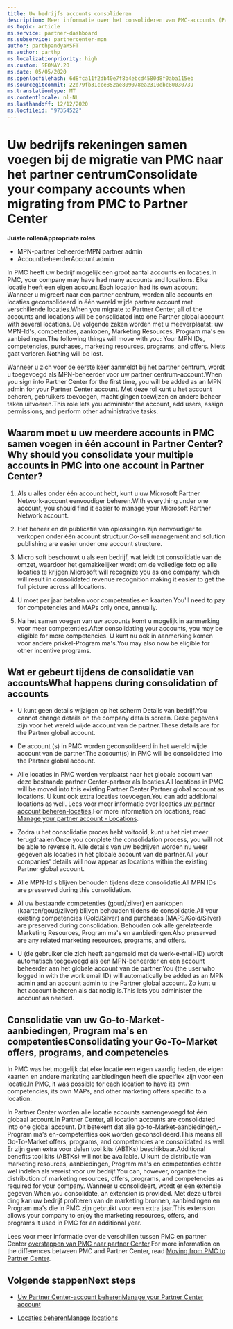 ```yaml
---
title: Uw bedrijfs accounts consolideren
description: Meer informatie over het consolideren van PMC-accounts (Partner Membership Center) in één account in het partner centrum. Is van toepassing op migreren van PMC naar partner centrum.
ms.topic: article
ms.service: partner-dashboard
ms.subservice: partnercenter-mpn
author: parthpandyaMSFT
ms.author: parthp
ms.localizationpriority: high
ms.custom: SEOMAY.20
ms.date: 05/05/2020
ms.openlocfilehash: 6d8fca11f2db40e7f8b4ebcd4580d8f0aba115eb
ms.sourcegitcommit: 22d79fb31cce852ae809078ea2310ebc80030739
ms.translationtype: MT
ms.contentlocale: nl-NL
ms.lasthandoff: 12/12/2020
ms.locfileid: "97354522"
---
```

# <a name="consolidate-your-company-accounts-when-migrating-from-pmc-to-partner-center"></a><span data-ttu-id="4cd57-104">Uw bedrijfs rekeningen samen voegen bij de migratie van PMC naar het partner centrum</span><span class="sxs-lookup"><span data-stu-id="4cd57-104">Consolidate your company accounts when migrating from PMC to Partner Center</span></span>

<span data-ttu-id="4cd57-105">**Juiste rollen**</span><span class="sxs-lookup"><span data-stu-id="4cd57-105">**Appropriate roles**</span></span>

- <span data-ttu-id="4cd57-106">MPN-partner beheerder</span><span class="sxs-lookup"><span data-stu-id="4cd57-106">MPN partner admin</span></span>
- <span data-ttu-id="4cd57-107">Accountbeheerder</span><span class="sxs-lookup"><span data-stu-id="4cd57-107">Account admin</span></span>

<span data-ttu-id="4cd57-108">In PMC heeft uw bedrijf mogelijk een groot aantal accounts en locaties.</span><span class="sxs-lookup"><span data-stu-id="4cd57-108">In PMC, your company may have had many accounts and locations.</span></span> <span data-ttu-id="4cd57-109">Elke locatie heeft een eigen account.</span><span class="sxs-lookup"><span data-stu-id="4cd57-109">Each location had its own account.</span></span> <span data-ttu-id="4cd57-110">Wanneer u migreert naar een partner centrum, worden alle accounts en locaties geconsolideerd in één wereld wijde partner account met verschillende locaties.</span><span class="sxs-lookup"><span data-stu-id="4cd57-110">When you migrate to Partner Center, all of the accounts and locations will be consolidated into one Partner global account with several locations.</span></span> <span data-ttu-id="4cd57-111">De volgende zaken worden met u meeverplaatst: uw MPN-Id's, competenties, aankopen, Marketing Resources, Program ma's en aanbiedingen.</span><span class="sxs-lookup"><span data-stu-id="4cd57-111">The following things will move with you: Your MPN IDs, competencies, purchases, marketing resources, programs, and offers.</span></span> <span data-ttu-id="4cd57-112">Niets gaat verloren.</span><span class="sxs-lookup"><span data-stu-id="4cd57-112">Nothing will be lost.</span></span>

<span data-ttu-id="4cd57-113">Wanneer u zich voor de eerste keer aanmeldt bij het partner centrum, wordt u toegevoegd als MPN-beheerder voor uw partner centrum-account.</span><span class="sxs-lookup"><span data-stu-id="4cd57-113">When you sign into Partner Center for the first time, you will be added as an MPN admin for your Partner Center account.</span></span> <span data-ttu-id="4cd57-114">Met deze rol kunt u het account beheren, gebruikers toevoegen, machtigingen toewijzen en andere beheer taken uitvoeren.</span><span class="sxs-lookup"><span data-stu-id="4cd57-114">This role lets you administer the account, add users, assign permissions, and perform other administrative tasks.</span></span>

## <a name="why-should-you-consolidate-your-multiple-accounts-in-pmc-into-one-account-in-partner-center"></a><span data-ttu-id="4cd57-115">Waarom moet u uw meerdere accounts in PMC samen voegen in één account in Partner Center?</span><span class="sxs-lookup"><span data-stu-id="4cd57-115">Why should you consolidate your multiple accounts in PMC into one account in Partner Center?</span></span>

1. <span data-ttu-id="4cd57-116">Als u alles onder één account hebt, kunt u uw Microsoft Partner Network-account eenvoudiger beheren.</span><span class="sxs-lookup"><span data-stu-id="4cd57-116">With everything under one account, you should find it easier to manage your Microsoft Partner Network account.</span></span>

2. <span data-ttu-id="4cd57-117">Het beheer en de publicatie van oplossingen zijn eenvoudiger te verkopen onder één account structuur.</span><span class="sxs-lookup"><span data-stu-id="4cd57-117">Co-sell management and solution publishing are easier under one account structure.</span></span>

3. <span data-ttu-id="4cd57-118">Micro soft beschouwt u als een bedrijf, wat leidt tot consolidatie van de omzet, waardoor het gemakkelijker wordt om de volledige foto op alle locaties te krijgen.</span><span class="sxs-lookup"><span data-stu-id="4cd57-118">Microsoft will recognize you as one company, which will result in consolidated revenue recognition making it easier to get the full picture across all locations.</span></span>  

4. <span data-ttu-id="4cd57-119">U moet per jaar betalen voor competenties en kaarten.</span><span class="sxs-lookup"><span data-stu-id="4cd57-119">You'll need to pay for competencies and MAPs only once, annually.</span></span>

5. <span data-ttu-id="4cd57-120">Na het samen voegen van uw accounts komt u mogelijk in aanmerking voor meer competenties.</span><span class="sxs-lookup"><span data-stu-id="4cd57-120">After consolidating your accounts, you may be eligible for more competencies.</span></span> <span data-ttu-id="4cd57-121">U kunt nu ook in aanmerking komen voor andere prikkel-Program ma's.</span><span class="sxs-lookup"><span data-stu-id="4cd57-121">You may also now be eligible for other incentive programs.</span></span>

## <a name="what-happens-during-consolidation-of-accounts"></a><span data-ttu-id="4cd57-122">Wat er gebeurt tijdens de consolidatie van accounts</span><span class="sxs-lookup"><span data-stu-id="4cd57-122">What happens during consolidation of accounts</span></span>

- <span data-ttu-id="4cd57-123">U kunt geen details wijzigen op het scherm Details van bedrijf.</span><span class="sxs-lookup"><span data-stu-id="4cd57-123">You cannot change details on the company details screen.</span></span> <span data-ttu-id="4cd57-124">Deze gegevens zijn voor het wereld wijde account van de partner.</span><span class="sxs-lookup"><span data-stu-id="4cd57-124">These details are for the Partner global account.</span></span>

- <span data-ttu-id="4cd57-125">De account (s) in PMC worden geconsolideerd in het wereld wijde account van de partner.</span><span class="sxs-lookup"><span data-stu-id="4cd57-125">The account(s) in PMC will be consolidated into the Partner global account.</span></span>

- <span data-ttu-id="4cd57-126">Alle locaties in PMC worden verplaatst naar het globale account van deze bestaande partner Center-partner als locaties.</span><span class="sxs-lookup"><span data-stu-id="4cd57-126">All locations in PMC will be moved into this existing Partner Center Partner global account as locations.</span></span> <span data-ttu-id="4cd57-127">U kunt ook extra locaties toevoegen.</span><span class="sxs-lookup"><span data-stu-id="4cd57-127">You can add additional locations as well.</span></span> <span data-ttu-id="4cd57-128">Lees voor meer informatie over locaties  [uw partner account beheren-locaties](manage-locations.md).</span><span class="sxs-lookup"><span data-stu-id="4cd57-128">For more information on locations, read  [Manage your partner account - Locations](manage-locations.md).</span></span>

- <span data-ttu-id="4cd57-129">Zodra u het consolidatie proces hebt voltooid, kunt u het niet meer terugdraaien.</span><span class="sxs-lookup"><span data-stu-id="4cd57-129">Once you complete the consolidation process, you will not be able to reverse it.</span></span> <span data-ttu-id="4cd57-130">Alle details van uw bedrijven worden nu weer gegeven als locaties in het globale account van de partner.</span><span class="sxs-lookup"><span data-stu-id="4cd57-130">All your companies' details will now appear as locations within the existing Partner global account.</span></span> 

- <span data-ttu-id="4cd57-131">Alle MPN-Id's blijven behouden tijdens deze consolidatie.</span><span class="sxs-lookup"><span data-stu-id="4cd57-131">All MPN IDs are preserved during this consolidation.</span></span>

- <span data-ttu-id="4cd57-132">Al uw bestaande competenties (goud/zilver) en aankopen (kaarten/goud/zilver) blijven behouden tijdens de consolidatie.</span><span class="sxs-lookup"><span data-stu-id="4cd57-132">All your existing competencies (Gold/Silver) and purchases (MAPS/Gold/Silver) are preserved during consolidation.</span></span> <span data-ttu-id="4cd57-133">Behouden ook alle gerelateerde Marketing Resources, Program ma's en aanbiedingen.</span><span class="sxs-lookup"><span data-stu-id="4cd57-133">Also preserved are any related marketing resources, programs, and offers.</span></span>

- <span data-ttu-id="4cd57-134">U (de gebruiker die zich heeft aangemeld met de werk-e-mail-ID) wordt automatisch toegevoegd als een MPN-beheerder en een account beheerder aan het globale account van de partner.</span><span class="sxs-lookup"><span data-stu-id="4cd57-134">You (the user who logged in with the work email ID) will automatically be added as an MPN admin and an account admin to the Partner global account.</span></span> <span data-ttu-id="4cd57-135">Zo kunt u het account beheren als dat nodig is.</span><span class="sxs-lookup"><span data-stu-id="4cd57-135">This lets you administer the account as needed.</span></span>

## <a name="consolidating-your-go-to-market-offers-programs-and-competencies"></a><span data-ttu-id="4cd57-136">Consolidatie van uw Go-to-Market-aanbiedingen, Program ma's en competenties</span><span class="sxs-lookup"><span data-stu-id="4cd57-136">Consolidating your Go-To-Market offers, programs, and competencies</span></span>

<span data-ttu-id="4cd57-137">In PMC was het mogelijk dat elke locatie een eigen vaardig heden, de eigen kaarten en andere marketing aanbiedingen heeft die specifiek zijn voor een locatie.</span><span class="sxs-lookup"><span data-stu-id="4cd57-137">In PMC, it was possible for each location to have its own competencies, its own MAPs, and other marketing offers specific to a location.</span></span>

<span data-ttu-id="4cd57-138">In Partner Center worden alle locatie accounts samengevoegd tot één globaal account.</span><span class="sxs-lookup"><span data-stu-id="4cd57-138">In Partner Center, all location accounts are consolidated into one global account.</span></span> <span data-ttu-id="4cd57-139">Dit betekent dat alle go-to-Market-aanbiedingen,-Program ma's en-competenties ook worden geconsolideerd.</span><span class="sxs-lookup"><span data-stu-id="4cd57-139">This means all Go-To-Market offers, programs, and competencies are consolidated as well.</span></span> <span data-ttu-id="4cd57-140">Er zijn geen extra voor delen tool kits (ABTKs) beschikbaar.</span><span class="sxs-lookup"><span data-stu-id="4cd57-140">Additional benefits tool kits (ABTKs) will not be available.</span></span> <span data-ttu-id="4cd57-141">U kunt de distributie van marketing resources, aanbiedingen, Program ma's en competenties echter wel indelen als vereist voor uw bedrijf.</span><span class="sxs-lookup"><span data-stu-id="4cd57-141">You can, however, organize the distribution of marketing resources, offers, programs, and competencies as required for your company.</span></span> <span data-ttu-id="4cd57-142">Wanneer u consolideert, wordt er een extensie gegeven.</span><span class="sxs-lookup"><span data-stu-id="4cd57-142">When you consolidate, an extension is provided.</span></span> <span data-ttu-id="4cd57-143">Met deze uitbrei ding kan uw bedrijf profiteren van de marketing bronnen, aanbiedingen en Program ma's die in PMC zijn gebruikt voor een extra jaar.</span><span class="sxs-lookup"><span data-stu-id="4cd57-143">This extension allows your company to enjoy the marketing resources, offers, and programs it used in PMC for an additional year.</span></span>

<span data-ttu-id="4cd57-144">Lees voor meer informatie over de verschillen tussen PMC en partner Center [overstappen van PMC naar partner Center](guide-to-migration.md).</span><span class="sxs-lookup"><span data-stu-id="4cd57-144">For more information on the differences between PMC and Partner Center, read [Moving from PMC to Partner Center](guide-to-migration.md).</span></span>

## <a name="next-steps"></a><span data-ttu-id="4cd57-145">Volgende stappen</span><span class="sxs-lookup"><span data-stu-id="4cd57-145">Next steps</span></span>

- [<span data-ttu-id="4cd57-146">Uw Partner Center-account beheren</span><span class="sxs-lookup"><span data-stu-id="4cd57-146">Manage your Partner Center account</span></span>](partner-center-account-setup.md)

- [<span data-ttu-id="4cd57-147">Locaties beheren</span><span class="sxs-lookup"><span data-stu-id="4cd57-147">Manage locations</span></span>](manage-locations.md)
